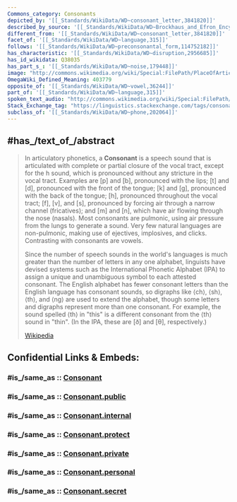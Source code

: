 ```yaml
---
Commons_category: Consonants
depicted_by: '[[_Standards/WikiData/WD~consonant_letter,3841820]]'
described_by_source: '[[_Standards/WikiData/WD~Brockhaus_and_Efron_Encyclopedic_Dictionary,602358]]'
different_from: '[[_Standards/WikiData/WD~consonant_letter,3841820]]'
facet_of: '[[_Standards/WikiData/WD~language,315]]'
follows: '[[_Standards/WikiData/WD~preconsonantal_form,114752182]]'
has_characteristic: '[[_Standards/WikiData/WD~disruption,2956685]]'
has_id_wikidata: Q38035
has_part_s_: '[[_Standards/WikiData/WD~noise,179448]]'
image: "http://commons.wikimedia.org/wiki/Special:FilePath/PlaceOfArticulation.svg"
OmegaWiki_Defined_Meaning: 403779
opposite_of: '[[_Standards/WikiData/WD~vowel,36244]]'
part_of: '[[_Standards/WikiData/WD~language,315]]'
spoken_text_audio: "http://commons.wikimedia.org/wiki/Special:FilePath/Consonant.ogg"
Stack_Exchange_tag: "https://linguistics.stackexchange.com/tags/consonants"
subclass_of: '[[_Standards/WikiData/WD~phone,202064]]'
---
```


## #has_/text_of_/abstract 

> In articulatory phonetics, a **Consonant** is a speech sound that is articulated with complete or partial closure of the vocal tract, except for the h sound, which is pronounced without any stricture in the vocal tract. Examples are [p] and [b], pronounced with the lips; [t] and [d], pronounced with the front of the tongue; [k] and [g], pronounced with the back of the tongue; [h], pronounced throughout the vocal tract; [f], [v], and [s], pronounced by forcing air through a narrow channel (fricatives); and [m] and [n], which have air flowing through the nose (nasals). Most consonants are pulmonic, using air pressure from the lungs to generate a sound. Very few natural languages are non-pulmonic, making use of ejectives, implosives, and clicks. Contrasting with consonants are vowels.
>
> Since the number of speech sounds in the world's languages is much greater than the number of letters in any one alphabet, linguists have devised systems such as the International Phonetic Alphabet (IPA) to assign a unique and unambiguous symbol to each attested consonant. The English alphabet has fewer consonant letters than the English language has consonant sounds, so digraphs like ⟨ch⟩, ⟨sh⟩, ⟨th⟩, and ⟨ng⟩ are used to extend the alphabet, though some letters and digraphs represent more than one consonant. For example, the sound spelled ⟨th⟩ in "this" is a different consonant from the ⟨th⟩ sound in "thin". (In the IPA, these are [ð] and [θ], respectively.)
>
> [Wikipedia](https://en.wikipedia.org/wiki/Consonant) 


## Confidential Links & Embeds: 

### #is_/same_as :: [Consonant](/_Standards/Language/Word/Phoneme/Consonant.md) 

### #is_/same_as :: [Consonant.public](/_public/Language/Word/Phoneme/Consonant.public.md) 

### #is_/same_as :: [Consonant.internal](/_internal/Language/Word/Phoneme/Consonant.internal.md) 

### #is_/same_as :: [Consonant.protect](/_protect/Language/Word/Phoneme/Consonant.protect.md) 

### #is_/same_as :: [Consonant.private](/_private/Language/Word/Phoneme/Consonant.private.md) 

### #is_/same_as :: [Consonant.personal](/_personal/Language/Word/Phoneme/Consonant.personal.md) 

### #is_/same_as :: [Consonant.secret](/_secret/Language/Word/Phoneme/Consonant.secret.md)

